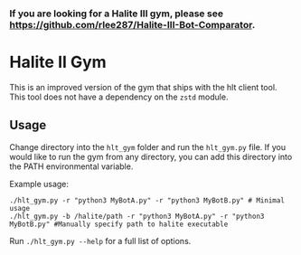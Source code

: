 ### If you are looking for a Halite III gym, please see https://github.com/rlee287/Halite-III-Bot-Comparator.

# Halite II Gym

This is an improved version of the gym that ships with the hlt client tool. This tool does not have a dependency on the `zstd` module.

## Usage

Change directory into the `hlt_gym` folder and run the `hlt_gym.py` file.
If you would like to run the gym from any directory, you can add this directory into the PATH environmental variable.

Example usage:

```
./hlt_gym.py -r "python3 MyBotA.py" -r "python3 MyBotB.py" # Minimal usage
./hlt_gym.py -b /halite/path -r "python3 MyBotA.py" -r "python3 MyBotB.py" #Manually specify path to halite executable
```

Run `./hlt_gym.py --help` for a full list of options.
